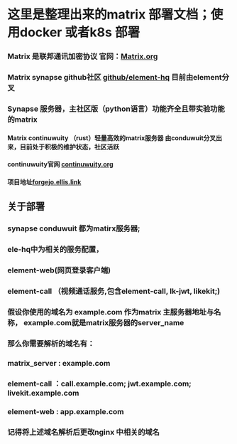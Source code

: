 # 这里是整理出来的matrix 部署文档；使用docker 或者k8s 部署

### Matrix 是联邦通讯加密协议 官网：[Matrix.org](https://matrix.org)
### Matrix synapse github社区 [github/element-hq](https://github.com/element-hq/synapse) 目前由element分叉
###
###
### Synapse 服务器，主社区版（python语言）功能齐全且带实验功能的matrix

#### Matrix continuwuity （rust）轻量高效的matrix服务器 由conduwuit分叉出来，目前处于积极的维护状态，社区活跃
#### continuwuity官网 [continuwuity.org](https://continuwuity.org/) 
#### 项目地址[forgejo.ellis.link](https://forgejo.ellis.link/continuwuation/continuwuity)


## 关于部署
### synapse conduwuit 都为matirx服务器; 
### ele-hq中为相关的服务配置，
### element-web(网页登录客户端)
### element-call （视频通话服务,包含element-call,   lk-jwt,   likekit;)
### 假设你使用的域名为 example.com 作为matrix 主服务器地址与名称， example.com就是matrix服务器的server_name
### 那么你需要解析的域名有：
### matrix_server  : example.com
### element-call   ：call.example.com;   jwt.example.com;   livekit.example.com
### element-web    : app.example.com
### 记得将上述域名解析后更改nginx 中相关的域名
